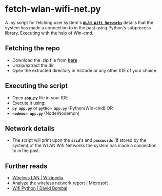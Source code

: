 # fetch-wlan-wifi-net.py
A .py script for fetching user system's [**`WLAN Wifi Networks`**](https://www.cisco.com/c/en/us/products/wireless/wireless-lan.html) details that the system has made a connection to in the past using Python's subprocess library. Executing with the help of Win-cmd.

## Fetching the repo
 - Download the .zip file from [**here**](https://github.com/kxnyshk/fetch-wlan-wifi-net.py/archive/refs/heads/master.zip)
 - Unzip/extract the dir
 - Open the extracted directory in VsCode or any other IDE of your choice.

## Executing the script
 - Open [**`app.py`**](https://github.com/kxnyshk/fetch-wlan-wifi-net.py/blob/master/app.py) file in your IDE
 - Execute it using:
 - **`py app.py`** or **`python app.py`** (Python/Win-cmd) OR
 - **`nodemon app.py`** (Node/Nodemon)

## Network details
 - The script will print upon the **`ssid`**'s and  **`passwords`** (if stored by the system) of the WLAN Wifi Networks the system has made a connection to in the past.

## Further reads
 - [Wireless LAN | Wikipedia](https://en.wikipedia.org/wiki/Wireless_LAN)
 - [Analyze the wireless network report | Microsoft](https://support.microsoft.com/en-us/windows/analyze-the-wireless-network-report-76da0daa-1db2-6049-d154-7bb679eb03ed)
 - [Wifi Python | David Bombal](https://youtu.be/SzYKzAHsdMg)
